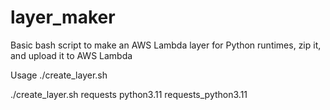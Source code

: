# layer_maker
Basic bash script to make an AWS Lambda layer for Python runtimes, zip it, and upload it to AWS Lambda

Usage
./create_layer.sh <package-name> <python-version> <layer-name>

./create_layer.sh requests python3.11 requests_python3.11
